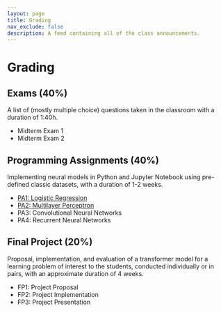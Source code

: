 ```yaml
---
layout: page
title: Grading
nav_exclude: false
description: A feed containing all of the class announcements.
---
```


# Grading

## Exams (40%)

A list of (mostly multiple choice) questions taken in the classroom with a duration of 1:40h.

- Midterm Exam 1
- Midterm Exam 2

## Programming Assignments (40%)

Implementing neural models in Python and Jupyter Notebook using pre-defined classic datasets, with a duration of 1-2 weeks.

- [PA1: Logistic Regression](/assignments/pa1-logistic-regression)
- [PA2: Multilayer Perceptron](/assignments/pa2-multilayer-perceptron)
- PA3: Convolutional Neural Networks
- PA4: Recurrent Neural Networks

## Final Project (20%)

Proposal, implementation, and evaluation of a transformer model for a learning problem of interest to the students, conducted individually or in pairs, with an approximate duration of 4 weeks.

- FP1: Project Proposal
- FP2: Project Implementation
- FP3: Project Presentation

